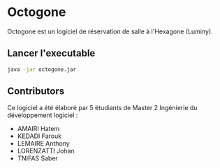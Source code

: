 # Octogone

Octogone est un logiciel de réservation de salle à l'Hexagone (Luminy).

## Lancer l'executable

```bash
java -jar octogone.jar
```



## Contributors

Ce logiciel a été élaboré par 5 étudiants de Master 2 Ingénierie du développement logiciel :

* AMAIRI Hatem
* KEDADI Farouk
* LEMAIRE Anthony
* LORENZATTI Johan
* TNIFAS Saber
